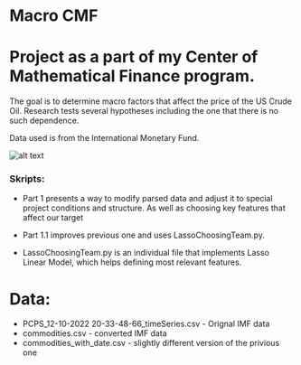 # Macro CMF

# Project as a part of my Center of Mathematical Finance program.

The goal is to determine macro factors that affect the price of the US Crude Oil. 
Research tests several hypotheses including the one that there is no such dependence.  

Data used is from the International Monetary Fund.


![alt text](https://acyhk.com/images/products/products-commodities-banner-image.jpg)



### Skripts:
- Part 1 presents a way to modify parsed data and adjust it to special project conditions and structure. As well as choosing key features that affect our target

- Part 1.1 improves previous one and uses LassoChoosingTeam.py.

- LassoChoosingTeam.py is an individual file that implements Lasso Linear Model, which helps defining most relevant features.


# Data:
- PCPS_12-10-2022 20-33-48-66_timeSeries.csv - Orignal IMF data
- commodities.csv - converted IMF data 
- commodities_with_date.csv - slightly different version of the privious one
